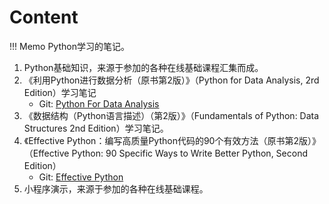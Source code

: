 # Content

!!! Memo
    Python学习的笔记。

1. Python基础知识，来源于参加的各种在线基础课程汇集而成。
2. 《利用Python进行数据分析（原书第2版）》（Python for Data Analysis, 2rd Edition）学习笔记
    - Git: [Python For Data Analysis](https://github.com/wesm/pydata-book)
3. 《数据结构（Python语言描述）（第2版）》（Fundamentals of Python: Data Structures 2nd Edition）学习笔记。
4. 《Effective Python：编写高质量Python代码的90个有效方法（原书第2版）》（Effective Python: 90 Specific Ways to Write Better Python, Second Edition）
    - Git: [Effective Python](https://github.com/bslatkin/effectivepython)
5. 小程序演示，来源于参加的各种在线基础课程。
